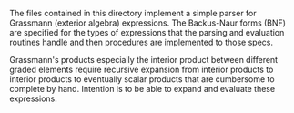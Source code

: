 The files contained in this directory implement a simple parser for Grassmann (exterior algebra) expressions.
The Backus-Naur forms (BNF) are specified for the types of expressions that the parsing and evaluation routines handle
and then procedures are implemented to those specs.

Grassmann's products especially the interior product between different graded elements require recursive expansion
from interior products to interior products to eventually scalar products that are cumbersome to complete by hand.
Intention is to be able to expand and evaluate these expressions.
